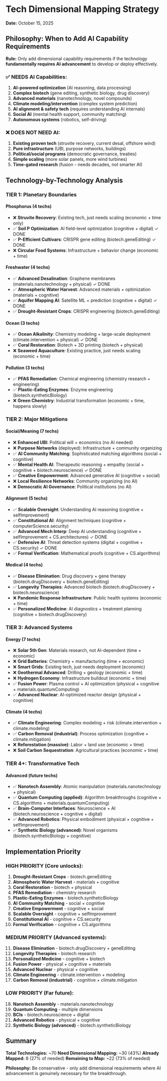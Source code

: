 # Tech Dimensional Mapping Strategy
**Date:** October 15, 2025

## Philosophy: When to Add AI Capability Requirements

**Rule:** Only add dimensional capability requirements if the technology **fundamentally requires AI advancement** to develop or deploy effectively.

### ✅ NEEDS AI Capabilities:
1. **AI-powered optimization** (AI reasoning, data processing)
2. **Complex biotech** (gene editing, synthetic biology, drug discovery)
3. **Advanced materials** (nanotechnology, novel compounds)
4. **Climate modeling/intervention** (complex system prediction)
5. **AI alignment & safety tech** (requires understanding AI internals)
6. **Social AI** (mental health support, community matching)
7. **Autonomous systems** (robotics, self-driving)

### ❌ DOES NOT NEED AI:
1. **Existing proven tech** (struvite recovery, current desal, offshore wind)
2. **Pure infrastructure** (UBI, purpose networks, buildings)
3. **Political/social programs** (democratic governance, treaties)
4. **Simple scaling** (more solar panels, more wind turbines)
5. **Time-gated research** (fusion - needs decades, not smarter AI)

## Technology-by-Technology Analysis

### TIER 1: Planetary Boundaries

#### Phosphorus (4 techs)
- ❌ **Struvite Recovery**: Existing tech, just needs scaling (economic + time only)
- ✅ **Soil P Optimization**: AI field-level optimization (cognitive + digital) ✓ DONE
- ✅ **P-Efficient Cultivars**: CRISPR gene editing (biotech.geneEditing) ✓ DONE
- ❌ **Circular Food Systems**: Infrastructure + behavior change (economic + time)

#### Freshwater (4 techs)
- ✅ **Advanced Desalination**: Graphene membranes (materials.nanotechnology + physical) ✓ DONE
- ✅ **Atmospheric Water Harvest**: Advanced materials + optimization (materials + cognitive)
- ✅ **Aquifer Mapping AI**: Satellite ML + prediction (cognitive + digital) ✓ DONE
- ✅ **Drought-Resistant Crops**: CRISPR engineering (biotech.geneEditing)

#### Ocean (3 techs)
- ✅ **Ocean Alkalinity**: Chemistry modeling + large-scale deployment (climate.intervention + physical) ✓ DONE
- ✅ **Coral Restoration**: Biotech + 3D printing (biotech + physical)
- ❌ **Seaweed Aquaculture**: Existing practice, just needs scaling (economic + time)

#### Pollution (3 techs)
- ✅ **PFAS Remediation**: Chemical engineering (chemistry research + engineering)
- ✅ **Plastic-Eating Enzymes**: Enzyme engineering (biotech.syntheticBiology)
- ❌ **Green Chemistry**: Industrial transformation (economic + time, happens slowly)

### TIER 2: Major Mitigations

#### Social/Meaning (7 techs)
- ❌ **Enhanced UBI**: Political will + economics (no AI needed)
- ❌ **Purpose Networks** (deployed): Infrastructure + community organizing
- ✅ **AI Community Matching**: Sophisticated matching algorithms (social + cognitive)
- ✅ **Mental Health AI**: Therapeutic reasoning + empathy (social + cognitive + biotech.neuroscience) ✓ DONE
- ✅ **Creative Empowerment**: Advanced generative AI (cognitive + social)
- ❌ **Local Resilience Networks**: Community organizing (no AI)
- ❌ **Democratic AI Governance**: Political institutions (no AI)

#### Alignment (5 techs)
- ✅ **Scalable Oversight**: Understanding AI reasoning (cognitive + selfImprovement)
- ✅ **Constitutional AI**: Alignment techniques (cognitive + computerScience.security)
- ✅ **Advanced Mech Interp**: Deep AI understanding (cognitive + selfImprovement + CS.architectures) ✓ DONE
- ✅ **Defensive AI**: Threat detection systems (digital + cognitive + CS.security) ✓ DONE
- ✅ **Formal Verification**: Mathematical proofs (cognitive + CS.algorithms)

#### Medical (4 techs)
- ✅ **Disease Elimination**: Drug discovery + gene therapy (biotech.drugDiscovery + biotech.geneEditing)
- ✅ **Longevity Therapies**: Advanced biotech (biotech.drugDiscovery + biotech.neuroscience)
- ❌ **Pandemic Response Infrastructure**: Public health systems (economic + time)
- ✅ **Personalized Medicine**: AI diagnostics + treatment planning (cognitive + biotech.drugDiscovery)

### TIER 3: Advanced Systems

#### Energy (7 techs)
- ❌ **Solar 5th Gen**: Materials research, not AI-dependent (time + economic)
- ❌ **Grid Batteries**: Chemistry + manufacturing (time + economic)
- ❌ **Smart Grids**: Existing tech, just needs deployment (economic)
- ❌ **Geothermal Advanced**: Drilling + geology (economic + time)
- ❌ **Hydrogen Economy**: Infrastructure buildout (economic + time)
- ✅ **Fusion Power**: Plasma control + AI optimization (physical + cognitive + materials.quantumComputing)
- ✅ **Advanced Nuclear**: AI-optimized reactor design (physical + cognitive)

#### Climate (4 techs)
- ✅ **Climate Engineering**: Complex modeling + risk (climate.intervention + climate.modeling)
- ✅ **Carbon Removal (industrial)**: Process optimization (cognitive + climate.mitigation)
- ❌ **Reforestation (massive)**: Labor + land use (economic + time)
- ❌ **Soil Carbon Sequestration**: Agricultural practices (economic + time)

### TIER 4+: Transformative Tech

#### Advanced (future techs)
- ✅ **Nanotech Assembly**: Atomic manipulation (materials.nanotechnology + physical)
- ✅ **Quantum Computing (applied)**: Algorithm breakthroughs (cognitive + CS.algorithms + materials.quantumComputing)
- ✅ **Brain-Computer Interfaces**: Neuroscience + AI (biotech.neuroscience + cognitive + digital)
- ✅ **Advanced Robotics**: Physical embodiment (physical + cognitive + selfImprovement)
- ✅ **Synthetic Biology (advanced)**: Novel organisms (biotech.syntheticBiology + cognitive)

## Implementation Priority

### HIGH PRIORITY (Core unlocks):
1. **Drought-Resistant Crops** - biotech.geneEditing
2. **Atmospheric Water Harvest** - materials + cognitive
3. **Coral Restoration** - biotech + physical
4. **PFAS Remediation** - chemistry research
5. **Plastic-Eating Enzymes** - biotech.syntheticBiology
6. **AI Community Matching** - social + cognitive
7. **Creative Empowerment** - cognitive + social
8. **Scalable Oversight** - cognitive + selfImprovement
9. **Constitutional AI** - cognitive + CS.security
10. **Formal Verification** - cognitive + CS.algorithms

### MEDIUM PRIORITY (Advanced systems):
11. **Disease Elimination** - biotech.drugDiscovery + geneEditing
12. **Longevity Therapies** - biotech research
13. **Personalized Medicine** - cognitive + biotech
14. **Fusion Power** - physical + cognitive + materials
15. **Advanced Nuclear** - physical + cognitive
16. **Climate Engineering** - climate.intervention + modeling
17. **Carbon Removal (industrial)** - cognitive + climate.mitigation

### LOW PRIORITY (Far future):
18. **Nanotech Assembly** - materials.nanotechnology
19. **Quantum Computing** - multiple dimensions
20. **BCIs** - biotech.neuroscience + digital
21. **Advanced Robotics** - physical + cognitive
22. **Synthetic Biology (advanced)** - biotech.syntheticBiology

## Summary

**Total Technologies:** ~70
**Need Dimensional Mapping:** ~30 (43%)
**Already Mapped:** 8 (27% of needed)
**Remaining to Map:** ~22 (73% of needed)

**Philosophy:** Be conservative - only add dimensional requirements where AI advancement is genuinely necessary for the breakthrough.


